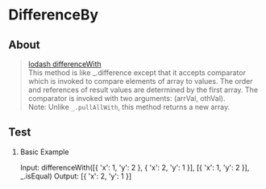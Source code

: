 # DifferenceBy

## About

> [lodash differenceWith](https://lodash.com/docs/4.17.15#differenceWith) <br/>
> This method is like _.difference except that it accepts comparator which is invoked to compare elements of array to values. The order and references of result values are determined by the first array. The comparator is invoked with two arguments: (arrVal, othVal).<br/>
> Note: Unlike `_.pullAllWith`, this method returns a new array.

## Test

1. Basic Example

   Input: differenceWith([{ 'x': 1, 'y': 2 }, { 'x': 2, 'y': 1 }], [{ 'x': 1, 'y': 2 }], \_.isEqual)
   Output: [{ 'x': 2, 'y': 1 }]

